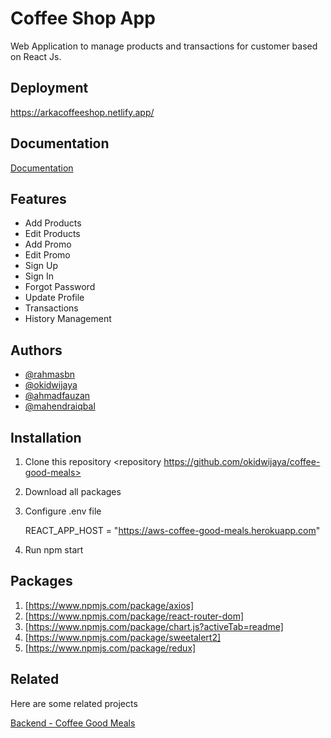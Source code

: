 
# Coffee Shop App

Web Application to manage products and transactions for customer based on React Js.


## Deployment

https://arkacoffeeshop.netlify.app/


## Documentation

[Documentation](https://arkacoffeeshop.netlify.app/)


## Features

- Add Products
- Edit Products
- Add Promo
- Edit Promo
- Sign Up
- Sign In
- Forgot Password
- Update Profile
- Transactions
- History Management


## Authors

- [@rahmasbn](https://github.com/rahmasbn)
- [@okidwijaya](https://github.com/okidwijaya)
- [@ahmadfauzan](https://github.com/special-snowflake)
- [@mahendraiqbal](https://github.com/mahendraiqbal)


## Installation

1. Clone this repository <repository https://github.com/okidwijaya/coffee-good-meals>

2. Download all packages

3. Configure .env file 

    REACT_APP_HOST = "https://aws-coffee-good-meals.herokuapp.com"

4. Run npm start 
    
## Packages

1. [https://www.npmjs.com/package/axios]
2. [https://www.npmjs.com/package/react-router-dom]
3. [https://www.npmjs.com/package/chart.js?activeTab=readme]
4. [https://www.npmjs.com/package/sweetalert2]
5. [https://www.npmjs.com/package/redux]
## Related

Here are some related projects

[Backend - Coffee Good Meals](https://github.com/rahmasbn/Coffee-Good-Meals)
